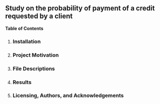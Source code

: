 ## Study on the probability of payment of a credit requested by a client

**Table of Contents**


1.   ### Installation
2.   ### Project Motivation
3.   ### File Descriptions
4.   ### Results
5.   ### Licensing, Authors, and Acknowledgements
   

